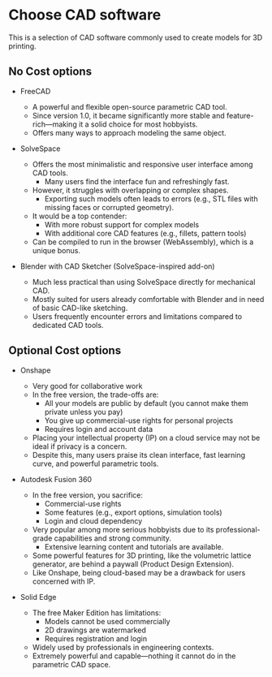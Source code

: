 # Choose CAD software

This is a selection of CAD software commonly used to create models for 3D printing.

## No Cost options
- FreeCAD
  - A powerful and flexible open-source parametric CAD tool.
  - Since version 1.0, it became significantly more stable and feature-rich—making it a solid choice for most hobbyists.
  - Offers many ways to approach modeling the same object.

- SolveSpace
  - Offers the most minimalistic and responsive user interface among CAD tools.
    - Many users find the interface fun and refreshingly fast.
  - However, it struggles with overlapping or complex shapes.
    - Exporting such models often leads to errors (e.g., STL files with missing faces or corrupted geometry).
  - It would be a top contender: 
    - With more robust support for complex models
    - With additional core CAD features (e.g., fillets, pattern tools)
  - Can be compiled to run in the browser (WebAssembly), which is a unique bonus.

- Blender with CAD Sketcher (SolveSpace-inspired add-on)
  - Much less practical than using SolveSpace directly for mechanical CAD.
  - Mostly suited for users already comfortable with Blender and in need of basic CAD-like sketching.
  - Users frequently encounter errors and limitations compared to dedicated CAD tools.



## Optional Cost options

- Onshape
  - Very good for collaborative work
  - In the free version, the trade-offs are:
    - All your models are public by default (you cannot make them private unless you pay)
    - You give up commercial-use rights for personal projects
    - Requires login and account data
  - Placing your intellectual property (IP) on a cloud service may not be ideal if privacy is a concern.
  - Despite this, many users praise its clean interface, fast learning curve, and powerful parametric tools.

- Autodesk Fusion 360
  - In the free version, you sacrifice:
    - Commercial-use rights
    - Some features (e.g., export options, simulation tools)
    - Login and cloud dependency
  - Very popular among more serious hobbyists due to its professional-grade capabilities and strong community.
    - Extensive learning content and tutorials are available.
  - Some powerful features for 3D printing, like the volumetric lattice generator, are behind a paywall (Product Design Extension).
  - Like Onshape, being cloud-based may be a drawback for users concerned with IP.

- Solid Edge
  - The free Maker Edition has limitations:
    - Models cannot be used commercially
    - 2D drawings are watermarked
    - Requires registration and login
  - Widely used by professionals in engineering contexts.
  - Extremely powerful and capable—nothing it cannot do in the parametric CAD space.